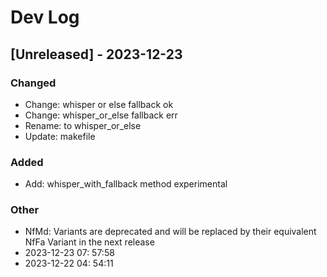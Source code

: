 # Dev Log
## [Unreleased] - 2023-12-23

### Changed
- Change: whisper or else fallback ok
- Change: whisper_or_else fallback err
- Rename: to whisper_or_else
- Update: makefile

### Added
- Add: whisper_with_fallback method experimental

### Other
- NfMd: Variants are deprecated and will be replaced by their equivalent NfFa Variant in the next release
- 2023-12-23 07: 57:58
- 2023-12-22 04: 54:11

